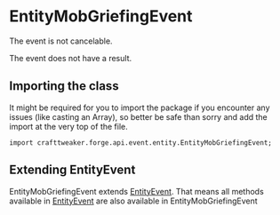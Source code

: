 # EntityMobGriefingEvent

The event is not cancelable.

The event does not have a result.

## Importing the class

It might be required for you to import the package if you encounter any issues (like casting an Array), so better be safe than sorry and add the import at the very top of the file.
```zenscript
import crafttweaker.forge.api.event.entity.EntityMobGriefingEvent;
```


## Extending EntityEvent

EntityMobGriefingEvent extends [EntityEvent](/forge/api/event/entity/EntityEvent). That means all methods available in [EntityEvent](/forge/api/event/entity/EntityEvent) are also available in EntityMobGriefingEvent

